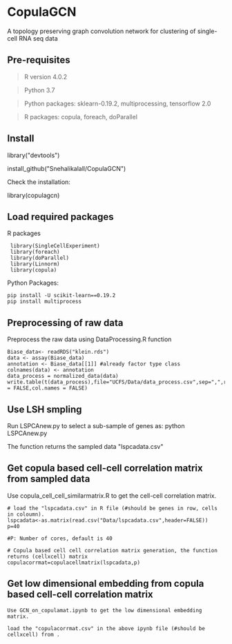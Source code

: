 # CopulaGCN

A topology preserving graph convolution network for clustering of single-cell RNA seq data

## Pre-requisites

> R version  4.0.2

> Python 3.7

> Python packages: sklearn-0.19.2, multiprocessing, tensorflow 2.0

> R packages: copula, foreach, doParallel

## Install
library("devtools")

install_github("Snehalikalall/CopulaGCN")

Check the installation:

library(copulagcn)

## Load required packages

R packages

     library(SingleCellExperiment)
     library(foreach)
     library(doParallel)
     library(Linnorm)
     library(copula)

Python Packages: 
 
    pip install -U scikit-learn==0.19.2
    pip install multiprocess



## Preprocessing of raw data

Preprocess the raw data using DataProcessing.R function

    Biase_data<- readRDS("klein.rds")
    data <- assay(Biase_data) 
    annotation <- Biase_data[[1]] #already factor type class
    colnames(data) <- annotation
    data_process = normalized_data(data)
    write.table(t(data_process),file="UCFS/Data/data_process.csv",sep=",",row.names = FALSE,col.names = FALSE)

## Use LSH smpling

Run LSPCAnew.py to select a sub-sample of genes as:  python LSPCAnew.py 

The function returns the sampled data "lspcadata.csv" 

## Get copula based cell-cell correlation matrix from sampled data 

Use copula_cell_cell_similarmatrix.R to get the cell-cell correlation matrix.

    # load the "lspcadata.csv" in R file (#should be genes in row, cells in coloumn).  
    lspcadata<-as.matrix(read.csv("Data/lspcadata.csv",header=FALSE))
    p=40
    
    #P: Number of cores, default is 40

    # Copula based cell cell correlation matrix generation, the function returns (cellxcell) matrix
    copulacorrmat=copulacellmatrix(lspcadata,p)
    
## Get low dimensional embedding from copula based cell-cell correlation matrix 
    
    Use GCN_on_copulamat.ipynb to get the low dimensional embedding matrix.
    
    load the "copulacorrmat.csv" in the above ipynb file (#should be cellxcell) from .
    
   
